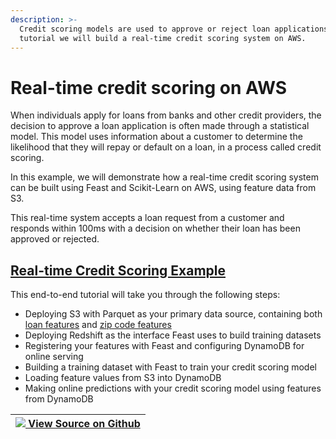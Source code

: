 ```yaml
---
description: >-
  Credit scoring models are used to approve or reject loan applications. In this
  tutorial we will build a real-time credit scoring system on AWS.
---
```


# Real-time credit scoring on AWS

When individuals apply for loans from banks and other credit providers, the decision to approve a loan application is often made through a statistical model. This model uses information about a customer to determine the likelihood that they will repay or default on a loan, in a process called credit scoring.

In this example, we will demonstrate how a real-time credit scoring system can be built using Feast and Scikit-Learn on AWS, using feature data from S3.

This real-time system accepts a loan request from a customer and responds within 100ms with a decision on whether their loan has been approved or rejected.

## [Real-time Credit Scoring Example](https://github.com/feast-dev/real-time-credit-scoring-on-aws-tutorial)

This end-to-end tutorial will take you through the following steps:

* Deploying S3 with Parquet as your primary data source, containing both [loan features](https://github.com/feast-dev/real-time-credit-scoring-on-aws-tutorial/blob/22fc6c7272ef033e7ba0afc64ffaa6f6f8fc0277/data/loan_table_sample.csv) and [zip code features](https://github.com/feast-dev/real-time-credit-scoring-on-aws-tutorial/blob/22fc6c7272ef033e7ba0afc64ffaa6f6f8fc0277/data/zipcode_table_sample.csv)
* Deploying Redshift as the interface Feast uses to build training datasets
* Registering your features with Feast and configuring DynamoDB for online serving
* Building a training dataset with Feast to train your credit scoring model
* Loading feature values from S3 into DynamoDB
* Making online predictions with your credit scoring model using features from DynamoDB

| ![](../.gitbook/assets/github-mark-32px.png)[ View Source on Github](https://github.com/feast-dev/real-time-credit-scoring-on-aws-tutorial) |
| :--- |


